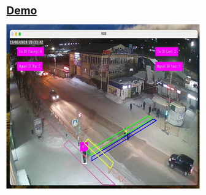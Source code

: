 # [Demo]([https://youtu.be/oE-QtziWOL0?si=iPT-EbmZHXYUpWPc](https://youtu.be/FTevUFJ2bgQ?si=_1S8H0NUDupDJ9QI))
<p align="middle">
  <a href="">
    <img src="https://github.com/HoVanNguyen09/LiveVideoVehiclesAndPeopleCountingUsingYolov8/blob/main/datas/images/demo.png" height="430">
  </a>
</p>



